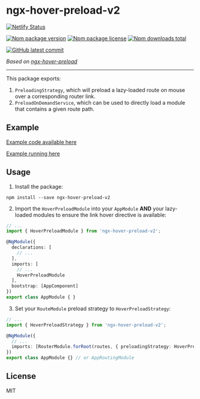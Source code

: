 # ngx-hover-preload-v2

[![Netlify Status](https://api.netlify.com/api/v1/badges/8177632d-80d8-4a1b-b0fd-30019fa5ec66/deploy-status)](https://app.netlify.com/sites/ngx-hover-preload-v2/deploys)

[![Npm package version](https://badgen.net/npm/v/ngx-hover-preload-v2)](https://npmjs.com/package/ngx-hover-preload-v2)
[![Npm package license](https://badgen.net/npm/license/ngx-hover-preload-v2)](https://npmjs.com/package/ngx-hover-preload-v2)
[![Npm downloads total](https://badgen.net/npm/dt/ngx-hover-preload-v2)](https://npmjs.com/package/ngx-hover-preload-v2)

[![GitHub latest commit](https://badgen.net/github/last-commit/Danevandy99/ngx-hover-preload-v2/main)](https://GitHub.com/Naereen/StrapDown.js/main/)

*Based on [ngx-hover-preload](https://www.npmjs.com/package/ngx-hover-preload)*

---

This package exports:

1. `PreloadingStrategy`, which will preload a lazy-loaded route on mouse over a corresponding router link.
2. `PreloadOnDemandService`, which can be used to directly load a module that contains a given route path.

## Example

[Example code available here](https://github.com/Danevandy99/ngx-hover-preload-v2/tree/main/src)

[Example running here](https://ngx-hover-preload-v2.netlify.app/)

## Usage

1. Install the package:
```
npm install --save ngx-hover-preload-v2
```

2. Import the `HoverPreloadModule` into your `AppModule` **AND** your lazy-loaded modules to ensure the link hover directive is available:

```ts
// ...
import { HoverPreloadModule } from 'ngx-hover-preload-v2';

@NgModule({
  declarations: [
    // ...
  ],
  imports: [
    // ...
    HoverPreloadModule
  ],
  bootstrap: [AppComponent]
})
export class AppModule { }
```

3. Set your `RouteModule` preload strategy to `HoverPreloadStrategy`:

```ts
// ...
import { HoverPreloadStrategy } from 'ngx-hover-preload-v2';

@NgModule({
  // ...
  imports: [RouterModule.forRoot(routes, { preloadingStrategy: HoverPreloadStrategy })],
})
export class AppModule {} // or AppRoutingModule
```

## License

MIT
